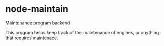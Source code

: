 # node-maintain
Maintenance program backend

This program helps keep track of the maintenance of engines, or anything that requires maintenace. 
